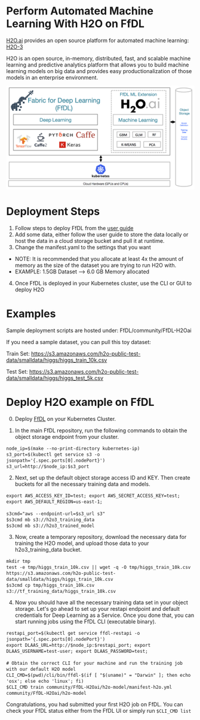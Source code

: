 # Perform Automated Machine Learning With H2O on FfDL

[H2O.ai](https://h2o.ai) provides an open source platform for automated machine learning: [H2O-3](https://www.h2o.ai/h2o/)

H2O is an open source, in-memory, distributed, fast, and scalable machine learning and predictive analytics platform that allows you to build machine learning models on big data and provides easy productionalization of those models in an enterprise environment.

![ffdl-h20](images/ffdl-h203.png)

# Deployment Steps

1. Follow steps to deploy FfDL from the [user guide](https://github.com/IBM/FfDL/blob/master/docs/user-guide.md)
2. Add some data, either follow the user guide to store the data locally or host the data in a cloud storage bucket and pull it at runtime.
3. Change the manifest.yaml to the settings that you want
  * NOTE: It is recommended that you allocate at least 4x the amount of memory as the size of the dataset you are trying to run H2O with.
  * EXAMPLE: 1.5GB Dataset --> 6.0 GB Memory allocated
4. Once FfDL is deployed in your Kubernetes cluster, use the CLI or GUI to deploy H2O

# Examples
Sample deployment scripts are hosted under: FfDL/community/FfDL-H2Oai

If you need a sample dataset, you can pull this toy dataset:

Train Set:
https://s3.amazonaws.com/h2o-public-test-data/smalldata/higgs/higgs_train_10k.csv

Test Set:
https://s3.amazonaws.com/h2o-public-test-data/smalldata/higgs/higgs_test_5k.csv

# Deploy H2O example on FfDL

0. Deploy [FfDL](https://github.com/IBM/FfDL#5-detailed-installation-instructions) on your Kubernetes Cluster.

1. In the main FfDL repository, run the following commands to obtain the object storage endpoint from your cluster.
```shell
node_ip=$(make --no-print-directory kubernetes-ip)
s3_port=$(kubectl get service s3 -o jsonpath='{.spec.ports[0].nodePort}')
s3_url=http://$node_ip:$s3_port
```

2. Next, set up the default object storage access ID and KEY. Then create buckets for all the necessary training data and models.
```shell
export AWS_ACCESS_KEY_ID=test; export AWS_SECRET_ACCESS_KEY=test; export AWS_DEFAULT_REGION=us-east-1;

s3cmd="aws --endpoint-url=$s3_url s3"
$s3cmd mb s3://h2o3_training_data
$s3cmd mb s3://h2o3_trained_model
```

3. Now, create a temporary repository, download the necessary data for training the H2O model, and upload those data
to your h2o3_training_data bucket.

```shell
mkdir tmp
test -e tmp/higgs_train_10k.csv || wget -q -O tmp/higgs_train_10k.csv https://s3.amazonaws.com/h2o-public-test-data/smalldata/higgs/higgs_train_10k.csv
$s3cmd cp tmp/higgs_train_10k.csv s3://tf_training_data/higgs_train_10k.csv
```

4. Now you should have all the necessary training data set in your object storage. Let's go ahead to set up your restapi endpoint
and default credentials for Deep Learning as a Service. Once you done that, you can start running jobs using the FfDL CLI (executable
binary).

```shell
restapi_port=$(kubectl get service ffdl-restapi -o jsonpath='{.spec.ports[0].nodePort}')
export DLAAS_URL=http://$node_ip:$restapi_port; export DLAAS_USERNAME=test-user; export DLAAS_PASSWORD=test;

# Obtain the correct CLI for your machine and run the training job with our default H2O model
CLI_CMD=$(pwd)/cli/bin/ffdl-$(if [ "$(uname)" = "Darwin" ]; then echo 'osx'; else echo 'linux'; fi)
$CLI_CMD train community/FfDL-H2Oai/h2o-model/manifest-h2o.yml community/FfDL-H2Oai/h2o-model
```

Congratulations, you had submitted your first H2O job on FfDL. You can check your FfDL status either from the FfDL UI or simply run `$CLI_CMD list`
